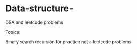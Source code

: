 # Data-structure-
DSA and leetcode problems 

Topics:

Binary search 
recursion for practice not a leetcode problems
